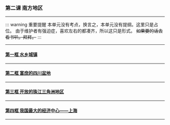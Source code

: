 ### 第二课 南方地区

---

::: warning 重要提醒
本单元没有考点，换言之，本单元没有提纲。这里只是占位。
由于维护者有强迫症，喜欢左右的都凑齐，所以这只是形式。
~~如果要的话去看书叭，拜拜。~~
:::

---

#### [第一框 水乡城镇](./%E7%AC%AC%E4%B8%80%E6%A1%86%20%E6%B0%B4%E4%B9%A1%E5%9F%8E%E9%95%87)

---

#### [第二框 富庶的四川盆地](./%E7%AC%AC%E4%BA%8C%E6%A1%86%20%E5%AF%8C%E5%BA%B6%E7%9A%84%E5%9B%9B%E5%B7%9D%E7%9B%86%E5%9C%B0)

---

#### [第三框 开放的珠江三角洲地区](./%E7%AC%AC%E4%B8%89%E6%A1%86%20%E5%BC%80%E6%94%BE%E7%9A%84%E7%8F%A0%E6%B1%9F%E4%B8%89%E8%A7%92%E6%B4%B2%E5%9C%B0%E5%8C%BA)

---

#### [第四框 我国最大的经济中心——上海](./%E7%AC%AC%E5%9B%9B%E6%A1%86%20%E6%88%91%E5%9B%BD%E6%9C%80%E5%A4%A7%E7%9A%84%E7%BB%8F%E6%B5%8E%E4%B8%AD%E5%BF%83%E2%80%94%E2%80%94%E4%B8%8A%E6%B5%B7)

---
